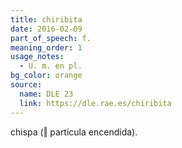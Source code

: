 ```yaml
---
title: chiribita
date: 2016-02-09
part_of_speech: f.
meaning_order: 1
usage_notes:
  - U. m. en pl.
bg_color: orange
source:
  name: DLE 23
  link: https://dle.rae.es/chiribita
---
```


chispa (‖ partícula encendida).
